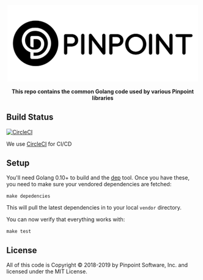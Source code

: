<div align="center">
	<img width="500" src=".github/logo.svg" alt="pinpt-logo">
</div>

<p align="center" color="#6a737d">
	<strong>This repo contains the common Golang code used by various Pinpoint libraries</strong>
</p>

## Build Status

[![CircleCI](https://circleci.com/gh/pinpt/go-common.svg?style=svg)](https://circleci.com/gh/pinpt/go-common)

We use [CircleCI](https://circleci.com/) for CI/CD

## Setup

You'll need Golang 0.10+ to build and the [dep](github.com/golang/dep/cmd/dep) tool. Once you have these, you need to make sure your vendored dependencies are fetched:

```
make depedencies
```

This will pull the latest dependencies in to your local `vendor` directory.

You can now verify that everything works with:

```
make test
```

## License

All of this code is Copyright &copy; 2018-2019 by Pinpoint Software, Inc. and licensed under the MIT License.
